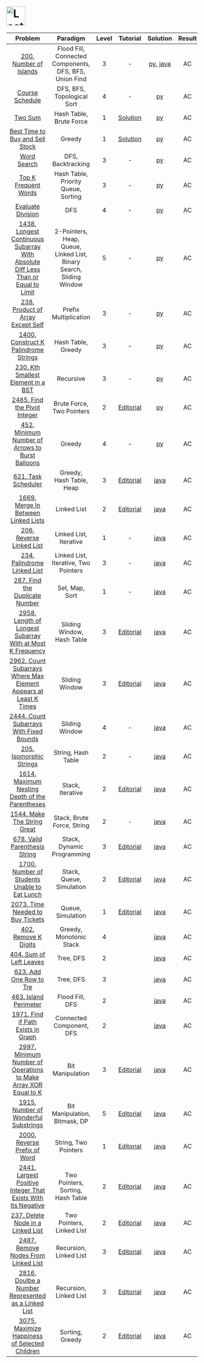 # [<img align="center" height="50" src="https://assets.leetcode.com/static_assets/public/webpack_bundles/images/logo-dark.e99485d9b.svg" alt="LeetCode Home">](https://leetcode.com/)

|                                                                                            Problem                                                                                            |                              Paradigm                               | Level |                                                    Tutorial                                                     |                                          Solution                                          | Result |
| :-------------------------------------------------------------------------------------------------------------------------------------------------------------------------------------------: | :-----------------------------------------------------------------: | :---: | :-------------------------------------------------------------------------------------------------------------: | :----------------------------------------------------------------------------------------: | :----: |
|                                                          [200. Number of Islands](https://leetcode.com/problems/number-of-islands/)                                                           |       Flood Fill, Connected Components, DFS, BFS, Union Find        |   3   |                                                        -                                                        |           [py](./200_Number_of_Islands.py), [java](./200_Number_of_Islands.java)           |   AC   |
|                                                               [Course Schedule](https://leetcode.com/problems/course-schedule/)                                                               |                     DFS, BFS, Topological Sort                      |   4   |                                                        -                                                        |                                 [py](./Course_Schedule.py)                                 |   AC   |
|                                                                       [Two Sum](https://leetcode.com/problems/two-sum/)                                                                       |                       Hash Table, Brute Force                       |   1   |                           [Solution](https://leetcode.com/problems/two-sum/solution/)                           |                                     [py](./Two_Sum.py)                                     |   AC   |
|                                               [Best Time to Buy and Sell Stock](https://leetcode.com/problems/best-time-to-buy-and-sell-stock/)                                               |                               Greedy                                |   1   |               [Solution](https://leetcode.com/problems/best-time-to-buy-and-sell-stock/solution/)               |                         [py](./Best_Time_to_Buy_and_Sell_Stock.py)                         |   AC   |
|                                                                   [Word Search](https://leetcode.com/problems/word-search/)                                                                   |                          DFS, Backtracking                          |   3   |                                                        -                                                        |                                   [py](./Word_Search.py)                                   |   AC   |
|                                                          [Top K Frequent Words](https://leetcode.com/problems/top-k-frequent-words/)                                                          |                 Hash Table, Priority Queue, Sorting                 |   3   |                                                        -                                                        |                              [py](./Top_K_Frequent_Words.py)                               |   AC   |
|                                                             [Evaluate Division](https://leetcode.com/problems/evaluate-division/)                                                             |                                 DFS                                 |   4   |                                                        -                                                        |                                [py](./Evaluate_Division.py)                                |   AC   |
| [1438. Longest Continuous Subarray With Absolute Diff Less Than or Equal to Limit](https://leetcode.com/problems/longest-continuous-subarray-with-absolute-diff-less-than-or-equal-to-limit/) | 2-Pointers, Heap, Queue, Linked List, Binary Search, Sliding Window |   5   |                                                        -                                                        | [py](./1438_Longest_Continuous_Subarray_With_Absolute_Diff_Less_Than_or_Equal_to_Limit.py) |   AC   |
|                                               [238. Product of Array Except Self](https://leetcode.com/problems/product-of-array-except-self/)                                                |                        Prefix Multiplication                        |   3   |                                                        -                                                        |                        [py](./238_Product_of_Array_Except_Self.py)                         |   AC   |
|                                             [1400. Construct K Palindrome Strings](https://leetcode.com/problems/construct-k-palindrome-strings/)                                             |                         Hash Table, Greedy                          |   3   |                                                        -                                                        |                       [py](./1400_Construct_K_Palindrome_Strings.py)                       |   AC   |
|                                              [230. Kth Smallest Element in a BST](https://leetcode.com/problems/kth-smallest-element-in-a-bst/)                                               |                              Recursive                              |   3   |                                                        -                                                        |                        [py](./230_Kth_Smallest_Element_in_a_BST.py)                        |   AC   |
|                                                     [2485. Find the Pivot Integer](https://leetcode.com/problems/find-the-pivot-integer/)                                                     |                      Brute Force, Two Pointers                      |   2   |                  [Editorial](https://leetcode.com/problems/find-the-pivot-integer/editorial/)                   |                           [py](./2485_Find_the_Pivot_Integer.py)                           |   AC   |
|                                 [452. Minimum Number of Arrows to Burst Balloons](https://leetcode.com/problems/minimum-number-of-arrows-to-burst-balloons/)                                  |                               Greedy                                |   4   |                                                        -                                                        |                 [py](./452_Minimum_Number_of_Arrows_to_Burst_Balloons.py)                  |   AC   |
|                                                             [621. Task Scheduler](https://leetcode.com/problems/task-scheduler/)                                                              |                      Greedy, Hash Table, Heap                       |   3   |                      [Editorial](https://leetcode.com/problems/task-scheduler/editorial/)                       |                             [java](./621_Task_Scheduler.java)                              |   AC   |
|                                              [1669. Merge In Between Linked Lists](https://leetcode.com/problems/merge-in-between-linked-lists/)                                              |                             Linked List                             |   2   |               [Editorial](https://leetcode.com/problems/merge-in-between-linked-lists/editorial/)               |                     [java](./1669_Merge_in_Between_Linked_Lists.java)                      |   AC   |
|                                                        [206. Reverse Linked List](https://leetcode.com/problems/reverse-linked-list/)                                                         |                       Linked List, Iterative                        |   1   |                                                        -                                                        |                           [java](./206_Reverse_Linked_List.java)                           |   AC   |
|                                                     [234. Palindrome Linked List](https://leetcode.com/problems/palindrome-linked-list/)                                                      |                Linked List, Iterative, Two Pointers                 |   3   |                                                        -                                                        |                         [java](./234_Palindrome_Linked_List.java)                          |   AC   |
|                                                  [287. Find the Duplicate Number](https://leetcode.com/problems/find-the-duplicate-number/)                                                   |                           Set, Map, Sort                            |   1   |                                                        -                                                        |                        [java](./287_Find_the_Duplicate_Number.java)                        |   AC   |
|                        [2958. Length of Longest Subarray With at Most K Frequency](https://leetcode.com/problems/length-of-longest-subarray-with-at-most-k-frequency/)                        |                     Sliding Window, Hash Table                      |   3   |    [Editorial](https://leetcode.com/problems/length-of-longest-subarray-with-at-most-k-frequency/editorial)     |          [java](./2958_Length_of_Longest_Subarray_With_at_Most_K_Frequency.java)           |   AC   |
|                 [2962. Count Subarrays Where Max Element Appears at Least K Times](https://leetcode.com/problems/count-subarrays-where-max-element-appears-at-least-k-times/)                 |                           Sliding Window                            |   3   | [Editorial](https://leetcode.com/problems/count-subarrays-where-max-element-appears-at-least-k-times/editorial) |       [java](./2962_Count_Subarrays_Where_Max_Element_Appears_at_Least_K_Times.java)       |   AC   |
|                                          [2444. Count Subarrays With Fixed Bounds](https://leetcode.com/problems/count-subarrays-with-fixed-bounds/)                                          |                           Sliding Window                            |   4   |                                                        -                                                        |                   [java](./2444_Count_Subarrays_With_Fixed_Bounds.java)                    |   AC   |
|                                                         [205. Isomorphic Strings](https://leetcode.com/problems/isomorphic-strings/)                                                          |                         String, Hash Table                          |   2   |                                                        -                                                        |                           [java](./205_Isomorphic_Strings.java)                            |   AC   |
|                                   [1614. Maximum Nesting Depth of the Parentheses](https://leetcode.com/problems/maximum-nesting-depth-of-the-parentheses/)                                   |                          Stack, Iterative                           |   2   |         [Editorial](https://leetcode.com/problems/maximum-nesting-depth-of-the-parentheses/editorial/)          |                [java](./1614_Maximum_Nesting_Depth_of_the_Parentheses.java)                |   AC   |
|                                                      [1544. Make The String Great](https://leetcode.com/problems/make-the-string-great/)                                                      |                     Stack, Brute Force, String                      |   2   |                                                        -                                                        |                         [java](./1544_Make_The_String_Great.java)                          |   AC   |
|                                                   [678. Valid Parenthesis String](https://leetcode.com/problems/valid-parenthesis-string/)                                                    |                     Stack, Dynamic Programming                      |   3   |                 [Editorial](https://leetcode.com/problems/valid-parenthesis-string/editorial/)                  |                        [java](./678_Valid_Parenthesis_String.java)                         |   AC   |
|                                     [1700. Number of Students Unable to Eat Lunch](https://leetcode.com/problems/number-of-students-unable-to-eat-lunch/)                                     |                      Stack, Queue, Simulation                       |   2   |          [Editorial](https://leetcode.com/problems/number-of-students-unable-to-eat-lunch/editorial/)           |                 [java](./1700_Number_of_Students_Unable_to_Eat_Lunch.java)                 |   AC   |
|                                                 [2073. Time Needed to Buy Tickets](https://leetcode.com/problems/time-needed-to-buy-tickets/)                                                 |                          Queue, Simulation                          |   1   |                [Editorial](https://leetcode.com/problems/time-needed-to-buy-tickets/editorial/)                 |                       [java](./2073_Time_Needed_to_Buy_Tickets.java)                       |   AC   |
|                                                            [402. Remove K Digits](https://leetcode.com/problems/remove-k-digits/)                                                             |                       Greedy, Monotonic Stack                       |   4   |                                                                                                                 |                             [java](./402_Remove_K_Digits.java)                             |   AC   |
|                                                         [404. Sum of Left Leaves](https://leetcode.com/problems/sum-of-left-leaves/)                                                          |                              Tree, DFS                              |   2   |                                                                                                                 |                           [java](./404_Sum_of_Left_Leaves.java)                            |   AC   |
|                                                         [623. Add One Row to Tre](https://leetcode.com/problems/add-one-row-to-tree/)                                                         |                              Tree, DFS                              |   3   |                                                                                                                 |                           [java](./623_Add_One_Row_to_Tree.java)                           |   AC   |
|                                                           [463. Island Perimeter](https://leetcode.com/problems/island-perimeter/)                                                            |                           Flood Fill, DFS                           |   2   |                                                                                                                 |                            [java](./463_Island_Perimeter.java)                             |   AC   |
|                                               [1971. Find if Path Exists in Graph](https://leetcode.com/problems/find-if-path-exists-in-graph/)                                               |                      Connected Component, DFS                       |   2   |                                                                                                                 |                      [java](./1971_Find_if_Path_Exists_in_Graph.java)                      |   AC   |
|                  [2997. Minimum Number of Operations to Make Array XOR Equal to K](https://leetcode.com/problems/minimum-number-of-operations-to-make-array-xor-equal-to-k/)                  |                          Bit Manipulation                           |   3   | [Editorial](https://leetcode.com/problems/minimum-number-of-operations-to-make-array-xor-equal-to-k/editorial/) |       [java](./2997_Minimum_Number_of_Operations_to_Make_Array_XOR_Equal_to_K.java)        |   AC   |
|                                             [1915. Number of Wonderful Substrings](https://leetcode.com/problems/number-of-wonderful-substrings/)                                             |                    Bit Manipulation, Bitmask, DP                    |   5   |              [Editorial](https://leetcode.com/problems/number-of-wonderful-substrings/editorial/)               |                     [java](./1915_Number_of_Wonderful_Substrings.java)                     |   AC   |
|                                                     [2000. Reverse Prefix of Word](https://leetcode.com/problems/reverse-prefix-of-word/)                                                     |                        String, Two Pointers                         |   1   |                  [Editorial](https://leetcode.com/problems/reverse-prefix-of-word/editorial/)                   |                         [java](./2000_Reverse_Prefix_of_Word.java)                         |   AC   |
|                     [2441. Largest Positive Integer That Exists With Its Negative](https://leetcode.com/problems/largest-positive-integer-that-exists-with-its-negative/)                     |                  Two Pointers, Sorting, Hash Table                  |   2   |    [Editorial](https://leetcode.com/problems/largest-positive-integer-that-exists-with-negative/editorial/)     |         [java](./2441_Largest_Positive_Integer_That_Exists_With_Its_Negative.java)         |   AC   |
|                                               [237. Delete Node in a Linked List](https://leetcode.com/problems/delete-node-in-a-linked-list/)                                                |                      Two Pointers, Linked List                      |   2   |               [Editorial](https://leetcode.com/problems/delete-node-in-a-linked-list/editorial/)                |                      [java](./237_Delete_Node_in_a_Linked_List.java)                       |   AC   |
|                                              [2487. Remove Nodes From Linked List](https://leetcode.com/problems/remove-nodes-from-linked-list/)                                              |                       Recursion, Linked List                        |   3   |               [Editorial](https://leetcode.com/problems/remove-nodes-from-linked-list/editorial/)               |                     [java](./2487_Remove_Nodes_From_Linked_List.java)                      |   AC   |
|                               [2816. Doulbe a Number Represented as a Linked List](https://leetcode.com/problems/double-a-number-represented-as-a-linked-list/)                               |                       Recursion, Linked List                        |   3   |       [Editorial](https://leetcode.com/problems/double-a-number-represented-as-a-linked-list/editorial/)        |              [java](./2816_Double_a_Number_Represented_as_a_Linked_List.java)              |   AC   |
|                                    [3075. Maximize Happiness of Selected Children](https://leetcode.com/problems/maximize-happiness-of-selected-children/)                                    |                           Sorting, Greedy                           |   2   |          [Editorial](https://leetcode.com/problems/maximize-happiness-of-selected-children/editorial/)          |                [java](./3075_Maximize_Happiness_of_Selected_Children.java)                 |   AC   |
